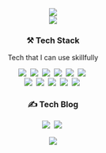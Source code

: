 <div align="center"><img src="https://capsule-render.vercel.app/api?type=waving&color=timeGradient&height=250&section=header&text=Kihyun Lee&fontSize=90&animation=twinkling&fontAlignY=40"/></div>

<div align="center">
  <img src="https://github-readme-stats.vercel.app/api?username=daveg7lee&theme=dark" />
</div>

<h3 align="center">⚒ Tech Stack</h3>

<p align="center">Tech that I can use skillfully</p>

<p align="center">
  <img src="https://img.shields.io/badge/Python-3766AB?style=flat-square&logo=Python&logoColor=white"/></a>&nbsp 
  <img src="https://img.shields.io/badge/Javascript-ffb13b?style=flat-square&logo=javascript&logoColor=white"/></a>&nbsp 
  <img src="https://img.shields.io/badge/Typescript-3178c6?style=flat-square&logo=Typescript&logoColor=white"/></a>&nbsp 
  <img src="https://img.shields.io/badge/HTML-E34F26?style=flat-square&logo=HTML5&logoColor=white"/></a>&nbsp  
  <img src="https://img.shields.io/badge/CSS-1572B6?style=flat-square&logo=css3&logoColor=white"/></a>&nbsp  
  <img src="https://img.shields.io/badge/Go-00ADD8?style=flat-square&logo=Go&logoColor=white"/></a>&nbsp 
  <br>
  <img src="https://img.shields.io/badge/Next.js-000000?style=flat-square&logo=Next.js&logoColor=white"/></a>&nbsp  
  <img src="https://img.shields.io/badge/Expo-000020?style=flat-square&logo=Expo&logoColor=white"/></a>&nbsp  
  <img src="https://img.shields.io/badge/React-61dafb?style=flat-square&logo=React&logoColor=white"/></a>&nbsp 
  <img src="https://img.shields.io/badge/Node.js-339933?style=flat-square&logo=Node.js&logoColor=white"/></a>&nbsp  
  <img src="https://img.shields.io/badge/Svelte-FF3E00?style=flat-square&logo=Svelte%FF3E00&logoColor=white"/></a>&nbsp  
</p>

<h3 align="center">✍️ Tech Blog</h3>

<p align="center">
  <a href="https://medium.com/@daveg7lee">
      <img src="https://img.shields.io/badge/Medium-000000?style=for-the-banner&logo=Medium&logoColor=white"/></a>&nbsp
  </a>
  <a href="https://velog.io/@kihyun">
      <img src="https://img.shields.io/badge/Velog-22C997?style=for-the-banner&logo=Vimeo&logoColor=white"/></a>&nbsp
  </a>
</p>

<p align="center">
  <a href="https://velog-readme-stats.vercel.app/api/redirect?name=kihyun&tag=TIL">
    <img src="https://velog-readme-stats.vercel.app/api?name=kihyun&color=dark&tag=TIL"/>
  </a>
</p>

